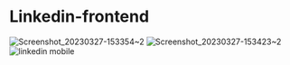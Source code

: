 # Linkedin-frontend
![Screenshot_20230327-153354~2](https://user-images.githubusercontent.com/118247589/227911577-0412872a-90c6-48e8-b661-5faf19d22930.png)
![Screenshot_20230327-153423~2](https://user-images.githubusercontent.com/118247589/227911601-493dde33-9917-44b5-9636-7c1e1118e894.png)
![linkedin mobile](https://user-images.githubusercontent.com/118247589/227911625-182d31f2-54d1-4f5e-8c11-6ef5cef27df9.jpg)
